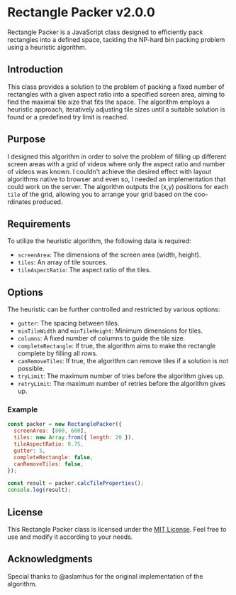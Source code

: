 # Rectangle Packer v2.0.0

Rectangle Packer is a JavaScript class designed to efficiently pack rectangles into a defined space, tackling the NP-hard bin packing problem using a heuristic algorithm.

## Introduction

This class provides a solution to the problem of packing a fixed number of rectangles with a given aspect ratio into a specified screen area, aiming to find the maximal tile size that fits the space. The algorithm employs a heuristic approach, iteratively adjusting tile sizes until a suitable solution is found or a predefined try limit is reached.

## Purpose

I designed this algorithm in order to solve the problem of filling up different screen areas with a grid of videos where only the aspect ratio and number of videos was known. I couldn't achieve the desired effect with layout algorithms native to browser and even so, I needed an implementation that could work on the server. The algorithm outputs the (x,y) positions for each `tile` of the grid, allowing you to arrange your grid based on the coo-rdinates produced.

## Requirements

To utilize the heuristic algorithm, the following data is required:

- `screenArea`: The dimensions of the screen area (width, height).
- `tiles`: An array of tile sources.
- `tileAspectRatio`: The aspect ratio of the tiles.

## Options

The heuristic can be further controlled and restricted by various options:

- `gutter`: The spacing between tiles.
- `minTileWidth` and `minTileHeight`: Minimum dimensions for tiles.
- `columns`: A fixed number of columns to guide the tile size.
- `completeRectangle`: If true, the algorithm aims to make the rectangle complete by filling all rows.
- `canRemoveTiles`: If true, the algorithm can remove tiles if a solution is not possible.
- `tryLimit`: The maximum number of tries before the algorithm gives up.
- `retryLimit`: The maximum number of retries before the algorithm gives up.

### Example

```javascript
const packer = new RectanglePacker({
  screenArea: [800, 600],
  tiles: new Array.from({ length: 20 }),
  tileAspectRatio: 0.75,
  gutter: 5,
  completeRectangle: false,
  canRemoveTiles: false,
});

const result = packer.calcTileProperties();
console.log(result);
```

## License

This Rectangle Packer class is licensed under the [MIT License](LICENSE). Feel free to use and modify it according to your needs.

## Acknowledgments

Special thanks to @aslamhus for the original implementation of the algorithm.
